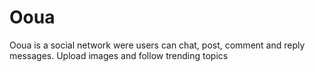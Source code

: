 # Ooua
Ooua is a social network were users can chat, post, comment and reply messages. Upload images and follow trending topics
